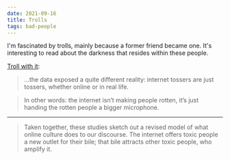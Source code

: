 ```yaml
---
date: 2021-09-16
title: Trolls
tags: bad-people
---
```


I'm fascinated by trolls, mainly because a former friend became one. It's interesting to read about the darkness that resides within these people.

[Troll with it](https://nwsh.substack.com/p/new-week-same-humans-50):

> ...the data exposed a quite different reality: internet tossers are just tossers, whether online or in real life.

> In other words: the internet isn’t making people rotten, it’s just handing the rotten people a bigger microphone.

***

> Taken together, these studies sketch out a revised model of what online culture does to our discourse. The internet offers toxic people a new outlet for their bile; that bile attracts other toxic people, who amplify it.